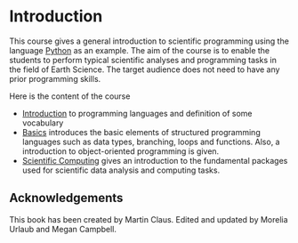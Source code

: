 # Introduction

<!-- <img src="https://circleci.com/gh/jupyter/jupyter-book.svg?style=svg"> -->

This course gives a general introduction to scientific programming using the language [Python](https://www.python.org) as an example.
The aim of the course is to enable the students to perform typical  scientific analyses and programming tasks in the field of Earth Science.
The target audience does not need to have any prior programming skills.

Here is the content of the course

-  [Introduction](/content/programming_languages) to programming languages and definition of some vocabulary
-  [Basics](/content/basics/basics) introduces the basic elements of structured programming languages such as data types, branching, loops and functions. Also, a introduction to object-oriented programming is given.
-  [Scientific Computing](/content/scientific_computing/numpy) gives an introduction to the fundamental packages used for scientific data analysis and computing tasks.

## Acknowledgements

This book has been created by Martin Claus. Edited and updated by Morelia Urlaub and Megan Campbell.



<!-- # Inhalt

-  Datentypen und Speicher
-  Programmablauf und Strukturen
-  Funktionen
-  Objektorientiertes Programmieren
-  Modularisierung
-  Numerische Datenanalyse
-  Visualisierung
-  Datenformate und Ein- und Ausgabe
-  Testing
-  Versionskontrolle
-  Best-practice -->
